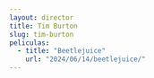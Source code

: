 ```yaml
---
layout: director
title: Tim Burton
slug: tim-burton
peliculas:
  - title: "Beetlejuice"
    url: "2024/06/14/beetlejuice/"
---
```

